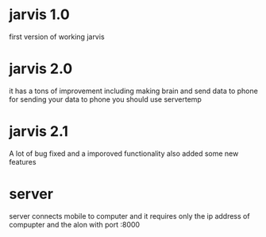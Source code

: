 # jarvis 1.0
first version of working jarvis
# jarvis 2.0
it has a tons of improvement including making brain and send data to phone
for sending your data to phone you should use servertemp
# jarvis 2.1
A lot of bug fixed and a imporoved functionality also added some new features
# server
server connects mobile to computer and it requires only the ip address of compupter and the alon with port :8000
